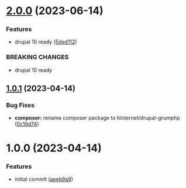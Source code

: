 # [2.0.0](https://github.com/hinternet/drupal-grumphp/compare/v1.0.1...v2.0.0) (2023-06-14)


### Features

* drupal 10 ready ([5ded112](https://github.com/hinternet/drupal-grumphp/commit/5ded1125017fa06dc7c3528620d77c7d7e289fe3))


### BREAKING CHANGES

* drupal 10 ready

## [1.0.1](https://github.com/hinternet/drupal-grumphp/compare/v1.0.0...v1.0.1) (2023-04-14)


### Bug Fixes

* **composer:** rename composer package to hinternet/drupal-grumphp ([0c19d74](https://github.com/hinternet/drupal-grumphp/commit/0c19d741f61333c0dfb046b27f24b1df1ed4817b))

# 1.0.0 (2023-04-14)


### Features

* initial commit ([aeeb9a9](https://github.com/hinternet/drupal-grumphp/commit/aeeb9a92a04ad1c6729ae34241b6ddd965a12827))
